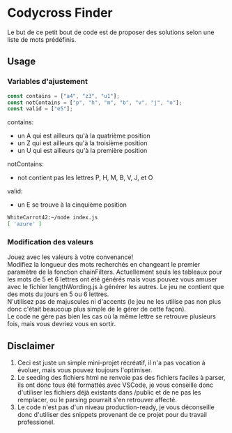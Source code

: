 # Codycross Finder

Le but de ce petit bout de code est de proposer des solutions selon une liste de mots prédéfinis.

## Usage

### Variables d'ajustement

```js
const contains = ["a4", "z3", "u1"];
const notContains = ["p", "h", "m", "b", "v", "j", "o"];
const valid = ["e5"];
```

contains:

- un A qui est ailleurs qu'à la quatrième position
- un Z qui est ailleurs qu'à la troisième position
- un U qui est ailleurs qu'à la première position

notContains:

- not contient pas les lettres P, H, M, B, V, J, et O

valid:

- un E se trouve à la cinquième position

```bash
WhiteCarrot42:~/node index.js
[ 'azure' ]
```

### Modification des valeurs

Jouez avec les valeurs à votre convenance! \
Modifiez la longueur des mots recherchés en changeant le premier paramètre de la fonction chainFilters. Actuellement seuls les tableaux pour les mots de 5 et 6 lettres ont été générés mais vous pouvez vous amuser avec le fichier lengthWording.js à générer les autres. Le jeu ne contient que des mots du jours en 5 ou 6 lettres. \
N'utilisez pas de majuscules ni d'accents (le jeu ne les utilise pas non plus donc c'était beaucoup plus simple de le gérer de cette façon). \
Le code ne gère pas bien les cas où la même lettre se retrouve plusieurs fois, mais vous devriez vous en sortir.

## Disclaimer

1. Ceci est juste un simple mini-projet récréatif, il n'a pas vocation à évoluer, mais vous pouvez toujours l'optimiser.
2. Le seeding des fichiers html ne renvoie pas des fichiers faciles à parser, ils ont donc tous été formattés avec VSCode, je vous conseille donc d'utiliser les fichiers déjà existants dans /public et de ne pas les remplacer, ou le parsing pourrait s'en retrouver affecté.
3. Le code n'est pas d'un niveau production-ready, je vous déconseille donc d'utiliser des snippets provenant de ce projet pour du travail professionel.
